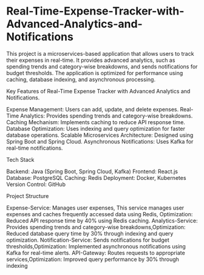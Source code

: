 # Real-Time-Expense-Tracker-with-Advanced-Analytics-and-Notifications
This project is a microservices-based application that allows users to track their expenses in real-time. It provides advanced analytics, such as spending trends and category-wise breakdowns, and sends notifications for budget thresholds. The application is optimized for performance using caching, database indexing, and asynchronous processing.

Key Features of Real-Time Expense Tracker with Advanced Analytics and Notifications.

Expense Management: Users can add, update, and delete expenses.
Real-Time Analytics: Provides spending trends and category-wise breakdowns.
Caching Mechanism: Implements caching to reduce API response time.
Database Optimization: Uses indexing and query optimization for faster database operations.
Scalable Microservices Architecture: Designed using Spring Boot and Spring Cloud.
Asynchronous Notifications: Uses Kafka for real-time notifications.

Tech Stack

Backend: Java (Spring Boot, Spring Cloud, Kafka)
Frontend: React.js
Database: PostgreSQL
Caching: Redis
Deployment: Docker, Kubernetes
Version Control: GitHub

Project Structure

Expense-Service: Manages user expenses, This service manages user expenses and caches frequently accessed data using Redis, Optimization: Reduced API response time by 40% using Redis caching.
Analytics-Service: Provides spending trends and category-wise breakdowns,Optimization: Reduced database query time by 30% through indexing and query optimization.
Notification-Service: Sends notifications for budget thresholds,Optimization: Implemented asynchronous notifications using Kafka for real-time alerts.
API-Gateway: Routes requests to appropriate services,Optimization: Improved query performance by 30% through indexing
